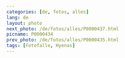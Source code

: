 ```yaml
---
categories: [de, fotos, alles]
lang: de
layout: photo
next_photo: /de/fotos/alles/P0000437.html
picname: P0000434
prev_photo: /de/fotos/alles/P0000435.html
tags: [Fotofalle, Hyenas]
---
```

